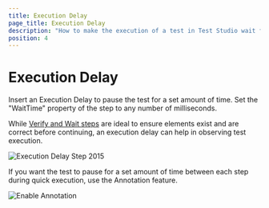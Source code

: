 ```yaml
---
title: Execution Delay
page_title: Execution Delay
description: "How to make the execution of a test in Test Studio wait for some time. How can I slow down the test run in Test Studio. How to insert execution delay in Test Studio."
position: 4
---
```

# Execution Delay

Insert an Execution Delay to pause the test for a set amount of time. Set the "WaitTime" property of the step to any number of milliseconds.

While <a href="/features/verifications/overview" target="_blank">Verify and Wait steps</a> are ideal to ensure elements exist and are correct before continuing, an execution delay can help in observing test execution.

![Execution Delay Step 2015](/img/features/custom-steps/execution-delay/fig3.png)

If you want the test to pause for a set amount of time between each step during quick execution, use the Annotation feature.


![Enable Annotation](/img/features/custom-steps/execution-delay/fig2.png)
